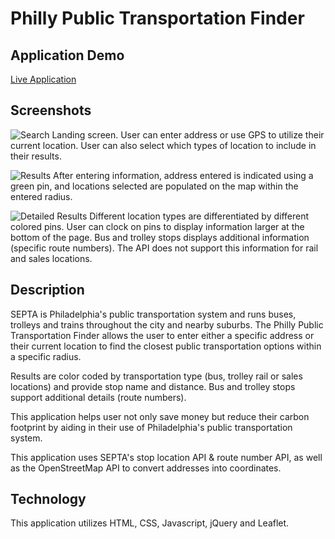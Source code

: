 # Philly Public Transportation Finder

## Application Demo
[Live Application](https://laursnow.github.io/Philly-Public-Transportation-Finder/ "Philly Public Transportaton Finder")

## Screenshots

![Search](https://raw.githubusercontent.com/laursnow/Philly-Public-Transportation-Finder/master/screenshots/search.png)
Landing screen. User can enter address or use GPS to utilize their current location. User can also select which types of location to include in their results.

![Results](https://raw.githubusercontent.com/laursnow/Philly-Public-Transportation-Finder/master/screenshots/results.png)
After entering information, address entered is indicated using a green pin, and locations selected are populated on the map within the entered radius.

![Detailed Results](https://raw.githubusercontent.com/laursnow/Philly-Public-Transportation-Finder/master/screenshots/result-details.png)
Different location types are differentiated by different colored pins. User can clock on pins to display information larger at the bottom of the page. Bus and trolley stops displays additional information (specific route numbers). The API does not support this information for rail and sales locations.

## Description

SEPTA is Philadelphia's public transportation system and runs buses, trolleys and trains throughout the city and nearby suburbs. The Philly Public Transportation Finder allows the user to enter either a specific address or their current location to find the closest public transportation options within a specific radius.

Results are color coded by transportation type (bus, trolley rail or sales locations) and provide stop name and distance. Bus and trolley stops support additional details (route numbers).

This application helps user not only save money but reduce their carbon footprint by aiding in their use of Philadelphia's public transportation system.

This application uses SEPTA's stop location API & route number API, as well as the OpenStreetMap API to convert addresses into coordinates.

## Technology

This application utilizes HTML, CSS, Javascript, jQuery and Leaflet.
